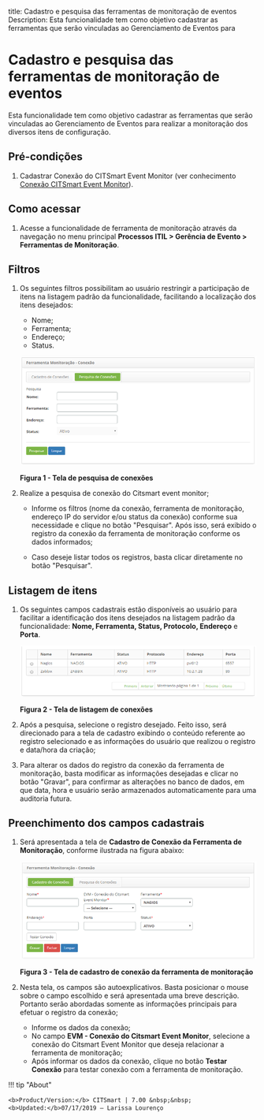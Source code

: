 title: Cadastro e pesquisa das ferramentas de monitoração de eventos
Description: Esta funcionalidade tem como objetivo cadastrar as ferramentas que serão vinculadas ao Gerenciamento de Eventos para 
# Cadastro e pesquisa das ferramentas de monitoração de eventos

Esta funcionalidade tem como objetivo cadastrar as ferramentas que serão vinculadas ao Gerenciamento de Eventos para realizar a 
monitoração dos diversos itens de configuração.

Pré-condições
---------------

1. Cadastrar Conexão do CITSmart Event Monitor (ver conhecimento [Conexão CITSmart Event Monitor](/pt-br/citsmart-platform-7/additional-features/add-ons/event-monitor-connection.html)).

Como acessar
---------------

1. Acesse a funcionalidade de ferramenta de monitoração através da navegação no menu principal 
**Processos ITIL > Gerência de Evento > Ferramentas de Monitoração**.

Filtros
---------

1. Os seguintes filtros possibilitam ao usuário restringir a participação de itens na listagem padrão da funcionalidade, 
facilitando a localização dos itens desejados:

    -  Nome;
    - Ferramenta;
    - Endereço;
    - Status.
    
    ![Pesquisa](images/moni-ferr.img1.png)
    
    **Figura 1 - Tela de pesquisa de conexões**
    
2. Realize a pesquisa de conexão do Citsmart event monitor;

    - Informe os filtros (nome da conexão, ferramenta de monitoração, endereço IP do servidor e/ou status da conexão) conforme 
    sua necessidade e clique no botão "Pesquisar". Após isso, será exibido o registro da conexão da ferramenta de monitoração 
    conforme os dados informados;
    
    - Caso deseje listar todos os registros, basta clicar diretamente no botão "Pesquisar".
    
Listagem de itens
-------------------

1. Os seguintes campos cadastrais estão disponíveis ao usuário para facilitar a identificação dos itens desejados na listagem
padrão da funcionalidade: **Nome, Ferramenta, Status, Protocolo, Endereço** e **Porta**.

    ![Listagem](images/moni-ferr.img2.png)
    
    **Figura 2 - Tela de listagem de conexões**
    
2. Após a pesquisa, selecione o registro desejado. Feito isso, será direcionado para a tela de cadastro exibindo o conteúdo
referente ao registro selecionado e as informações do usuário que realizou o registro e data/hora da criação;

3. Para alterar os dados do registro da conexão da ferramenta de monitoração, basta modificar as informações desejadas e clicar
no botão "Gravar", para confirmar as alterações no banco de dados, em que data, hora e usuário serão armazenados automaticamente 
para uma auditoria futura.

Preenchimento dos campos cadastrais
------------------------------------

1. Será apresentada a tela de **Cadastro de Conexão da Ferramenta de Monitoração**, conforme ilustrada na figura abaixo:

    ![Cadastro](images/moni-ferr.img3.png)
    
    **Figura 3 - Tela de cadastro de conexão da ferramenta de monitoração**
    
2. Nesta tela, os campos são autoexplicativos. Basta posicionar o mouse sobre o campo escolhido e será apresentada uma breve
descrição. Portanto serão abordadas somente as informações principais para efetuar o registro da conexão;

    - Informe os dados da conexão;
    - No campo **EVM - Conexão do Citsmart Event Monitor**, selecione a conexão do Citsmart Event Monitor que deseja relacionar 
    a ferramenta de monitoração;
    - Após informar os dados da conexão, clique no botão **Testar Conexão** para testar conexão com a ferramenta de monitoração.
    
!!! tip "About"

    <b>Product/Version:</b> CITSmart | 7.00 &nbsp;&nbsp;
    <b>Updated:</b>07/17/2019 – Larissa Lourenço
